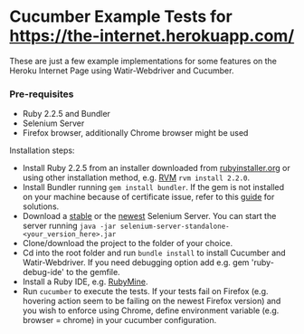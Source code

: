 # Cucumber Example Tests for https://the-internet.herokuapp.com/

These are just a few example implementations for some features on the Heroku Internet Page using Watir-Webdriver and Cucumber.

### Pre-requisites

* Ruby 2.2.5 and Bundler
* Selenium Server 
* Firefox browser, additionally Chrome browser might be used

Installation steps:
- Install Ruby 2.2.5 from an installer downloaded from [rubyinstaller.org](https://rubyinstaller.org/downloads/) or using other installation method, e.g. [RVM](https://rvm.io/rvm/install) `rvm install 2.2.0`.
- Install Bundler running `gem install bundler`. If the gem is not installed on your machine because of certificate issue, refer to this [guide](http://guides.rubygems.org/ssl-certificate-update/) for solutions.
- Download a [stable](http://selenium-release.storage.googleapis.com/index.html?path=2.53/) or the [newest](http://www.seleniumhq.org/download/) Selenium Server.
You can start the server running `java -jar selenium-server-standalone-<your_version_here>.jar`
- Clone/download the project to the folder of your choice.
- Cd into the root folder and run `bundle install` to install Cucumber and Watir-Webdriver. If you need debugging option add e.g. gem 'ruby-debug-ide' to the gemfile.
- Install a Ruby IDE, e.g. [RubyMine](https://www.jetbrains.com/ruby/download/#section=windows-version).
- Run `cucumber` to execute the tests. If your tests fail on Firefox (e.g. hovering action seem to be failing on the newest Firefox version) and you wish to enforce using Chrome, define environment variable (e.g. browser = chrome) in your cucumber configuration.
